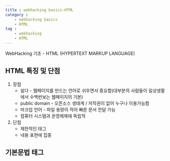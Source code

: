 ```yaml
---
title : webhacking basics-HTML
category :
    - webhacking basics
    - HTML
tag :
    - webhacking
    - HTML
---
```

WebHacking 기초 - HTML (HYPERTEXT MARKUP LANGUAGE)

## HTML 특징 및 단점
 1. 장점
    * 쉽다 - 웹페이지를 만드는 언어로 쉬우면서 중요함(대부분의 사람들이 일상생활에서 수백번보는 웹페이지의 기본)
    * public domain - 오픈소스 생태계 / 저작권이 없어 누구나 이용가능함
    * 마크업 언어 - 파일 용량이 작아 빠른 문서 전달 가능
    * 컴퓨터 시스템과 운영체제에 독립적
 2. 단점
    * 제한적인 태그
    * 내용 표현에 집중

## 기본문법 태그
 